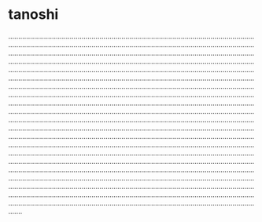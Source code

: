 # tanoshi
...................................................................................................................................................................................................................................................................................................................................................................................................................................................................................................................................................................................................................................................................................................................................................................................................................................................................................................................................................................................................................................................................................................................................................................................................................................................................................................................................................................................................................................................................................................................................................................................................................................................................................................................................................................................................................................................................................................................................................................................................................................................................................................................................................................................................................................................................................................................................................................................................................................................................................................................................................................................................................................................................................................................